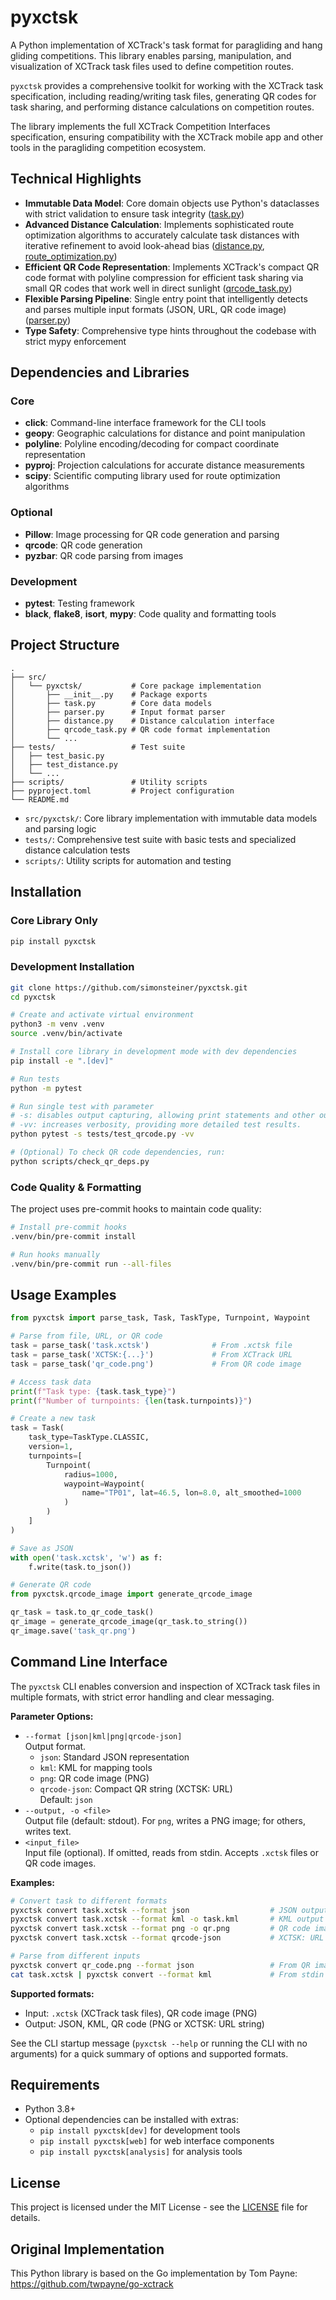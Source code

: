 # pyxctsk

A Python implementation of XCTrack's task format for paragliding and hang gliding competitions. This library enables parsing, manipulation, and visualization of XCTrack task files used to define competition routes.

`pyxctsk` provides a comprehensive toolkit for working with the XCTrack task specification, including reading/writing task files, generating QR codes for task sharing, and performing distance calculations on competition routes.

The library implements the full XCTrack Competition Interfaces specification, ensuring compatibility with the XCTrack mobile app and other tools in the paragliding competition ecosystem.

## Technical Highlights

- **Immutable Data Model**: Core domain objects use Python's dataclasses with strict validation to ensure task integrity ([task.py](./src/pyxctsk/task.py))
- **Advanced Distance Calculation**: Implements sophisticated route optimization algorithms to accurately calculate task distances with iterative refinement to avoid look-ahead bias ([distance.py](./src/pyxctsk/distance.py), [route_optimization.py](./src/pyxctsk/route_optimization.py))
- **Efficient QR Code Representation**: Implements XCTrack's compact QR code format with polyline compression for efficient task sharing via small QR codes that work well in direct sunlight ([qrcode_task.py](./src/pyxctsk/qrcode_task.py))
- **Flexible Parsing Pipeline**: Single entry point that intelligently detects and parses multiple input formats (JSON, URL, QR code image) ([parser.py](./src/pyxctsk/parser.py))
- **Type Safety**: Comprehensive type hints throughout the codebase with strict mypy enforcement

## Dependencies and Libraries

### Core

- **click**: Command-line interface framework for the CLI tools
- **geopy**: Geographic calculations for distance and point manipulation
- **polyline**: Polyline encoding/decoding for compact coordinate representation
- **pyproj**: Projection calculations for accurate distance measurements
- **scipy**: Scientific computing library used for route optimization algorithms

### Optional

- **Pillow**: Image processing for QR code generation and parsing
- **qrcode**: QR code generation
- **pyzbar**: QR code parsing from images

### Development

- **pytest**: Testing framework
- **black**, **flake8**, **isort**, **mypy**: Code quality and formatting tools

## Project Structure

```text
.
├── src/
│   └── pyxctsk/           # Core package implementation
│       ├── __init__.py    # Package exports
│       ├── task.py        # Core data models
│       ├── parser.py      # Input format parser
│       ├── distance.py    # Distance calculation interface
│       ├── qrcode_task.py # QR code format implementation
│       └── ...
├── tests/                 # Test suite
│   ├── test_basic.py
│   ├── test_distance.py
│   └── ...
├── scripts/               # Utility scripts
├── pyproject.toml         # Project configuration
└── README.md
```

- `src/pyxctsk/`: Core library implementation with immutable data models and parsing logic
- `tests/`: Comprehensive test suite with basic tests and specialized distance calculation tests
- `scripts/`: Utility scripts for automation and testing

## Installation

### Core Library Only

```bash
pip install pyxctsk
```

### Development Installation

```bash
git clone https://github.com/simonsteiner/pyxctsk.git
cd pyxctsk

# Create and activate virtual environment
python3 -m venv .venv
source .venv/bin/activate

# Install core library in development mode with dev dependencies
pip install -e ".[dev]"

# Run tests
python -m pytest

# Run single test with parameter
# -s: disables output capturing, allowing print statements and other outputs to be shown in the terminal.
# -vv: increases verbosity, providing more detailed test results.
python pytest -s tests/test_qrcode.py -vv

# (Optional) To check QR code dependencies, run:
python scripts/check_qr_deps.py
```

### Code Quality & Formatting

The project uses pre-commit hooks to maintain code quality:

```bash
# Install pre-commit hooks
.venv/bin/pre-commit install

# Run hooks manually
.venv/bin/pre-commit run --all-files
```

## Usage Examples

```python
from pyxctsk import parse_task, Task, TaskType, Turnpoint, Waypoint

# Parse from file, URL, or QR code
task = parse_task('task.xctsk')              # From .xctsk file
task = parse_task('XCTSK:{...}')             # From XCTrack URL
task = parse_task('qr_code.png')             # From QR code image

# Access task data
print(f"Task type: {task.task_type}")
print(f"Number of turnpoints: {len(task.turnpoints)}")

# Create a new task
task = Task(
    task_type=TaskType.CLASSIC,
    version=1,
    turnpoints=[
        Turnpoint(
            radius=1000,
            waypoint=Waypoint(
                name="TP01", lat=46.5, lon=8.0, alt_smoothed=1000
            )
        )
    ]
)

# Save as JSON
with open('task.xctsk', 'w') as f:
    f.write(task.to_json())

# Generate QR code
from pyxctsk.qrcode_image import generate_qrcode_image

qr_task = task.to_qr_code_task()
qr_image = generate_qrcode_image(qr_task.to_string())
qr_image.save('task_qr.png')
```

## Command Line Interface

The `pyxctsk` CLI enables conversion and inspection of XCTrack task files in multiple formats, with strict error handling and clear messaging.

**Parameter Options:**

- `--format [json|kml|png|qrcode-json]`  
  Output format.  
  - `json`: Standard JSON representation  
  - `kml`: KML for mapping tools  
  - `png`: QR code image (PNG)  
  - `qrcode-json`: Compact QR string (XCTSK: URL)  
  Default: `json`
- `--output, -o <file>`  
  Output file (default: stdout). For `png`, writes a PNG image; for others, writes text.
- `<input_file>`  
  Input file (optional). If omitted, reads from stdin. Accepts `.xctsk` files or QR code images.

**Examples:**

```bash
# Convert task to different formats
pyxctsk convert task.xctsk --format json                  # JSON output
pyxctsk convert task.xctsk --format kml -o task.kml       # KML output
pyxctsk convert task.xctsk --format png -o qr.png         # QR code image
pyxctsk convert task.xctsk --format qrcode-json           # XCTSK: URL string

# Parse from different inputs
pyxctsk convert qr_code.png --format json                 # From QR image
cat task.xctsk | pyxctsk convert --format kml             # From stdin
```

**Supported formats:**

- Input: `.xctsk` (XCTrack task files), QR code image (PNG)
- Output: JSON, KML, QR code (PNG or XCTSK: URL string)

See the CLI startup message (`pyxctsk --help` or running the CLI with no arguments) for a quick summary of options and supported formats.

## Requirements

- Python 3.8+
- Optional dependencies can be installed with extras:
  - `pip install pyxctsk[dev]` for development tools
  - `pip install pyxctsk[web]` for web interface components
  - `pip install pyxctsk[analysis]` for analysis tools

## License

This project is licensed under the MIT License - see the [LICENSE](./LICENSE) file for details.

## Original Implementation

This Python library is based on the Go implementation by Tom Payne:
<https://github.com/twpayne/go-xctrack>
